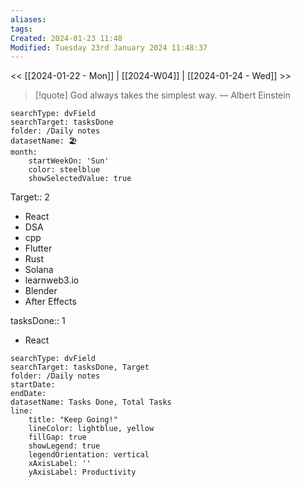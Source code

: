 ```yaml
---
aliases: 
tags: 
Created: 2024-01-23 11:48
Modified: Tuesday 23rd January 2024 11:48:37
---
```

<< [[2024-01-22 - Mon]] | [[2024-W04]] | [[2024-01-24 - Wed]] >>


> [!quote] God always takes the simplest way.
> — Albert Einstein


```tracker
searchType: dvField
searchTarget: tasksDone
folder: /Daily notes 
datasetName: 🏖️
month:
	startWeekOn: 'Sun'
	color: steelblue
	showSelectedValue: true 
```


Target:: 2
- React
- DSA
- cpp
- Flutter
- Rust
- Solana
- learnweb3.io
- Blender
- After Effects

tasksDone:: 1
- React 


```tracker
searchType: dvField
searchTarget: tasksDone, Target
folder: /Daily notes 
startDate:
endDate:
datasetName: Tasks Done, Total Tasks
line:
    title: "Keep Going!"
    lineColor: lightblue, yellow
    fillGap: true
    showLegend: true
    legendOrientation: vertical
    xAxisLabel: ''
    yAxisLabel: Productivity
```

